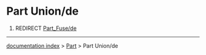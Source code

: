 # Part Union/de
1.  REDIRECT [Part\_Fuse/de](Part_Fuse/de.md)

---
[documentation index](../README.md) > [Part](Part_Workbench.md) > Part Union/de

